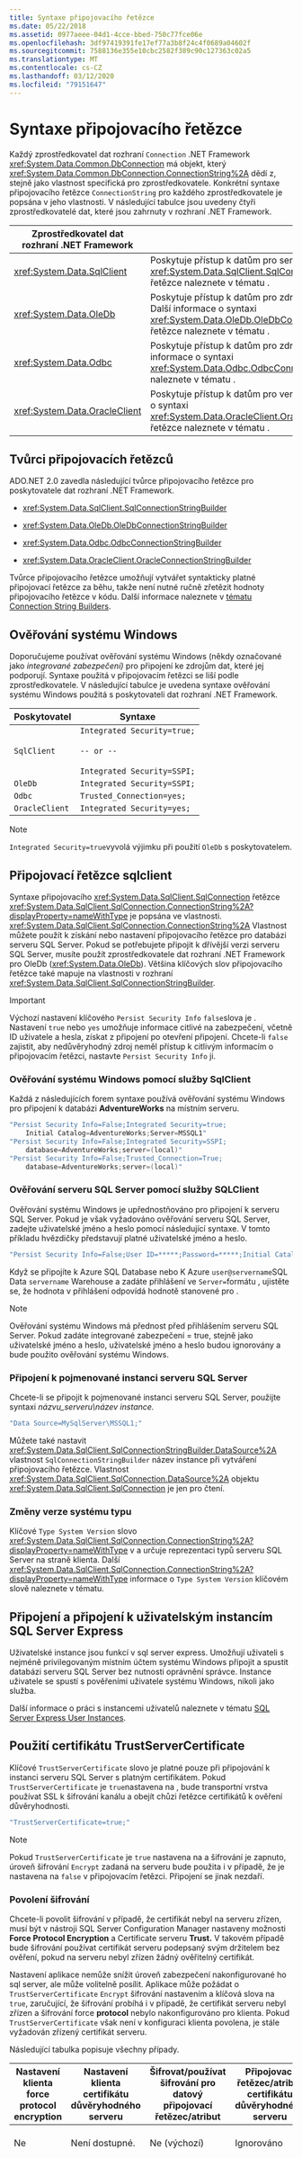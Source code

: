 ```yaml
---
title: Syntaxe připojovacího řetězce
ms.date: 05/22/2018
ms.assetid: 0977aeee-04d1-4cce-bbed-750c77fce06e
ms.openlocfilehash: 3df97419391fe17ef77a3b8f24c4f0689a04602f
ms.sourcegitcommit: 7588136e355e10cbc2582f389c90c127363c02a5
ms.translationtype: MT
ms.contentlocale: cs-CZ
ms.lasthandoff: 03/12/2020
ms.locfileid: "79151647"
---
```

# <a name="connection-string-syntax"></a>Syntaxe připojovacího řetězce
Každý zprostředkovatel dat rozhraní `Connection` .NET Framework <xref:System.Data.Common.DbConnection> má objekt, který <xref:System.Data.Common.DbConnection.ConnectionString%2A> dědí z, stejně jako vlastnost specifická pro zprostředkovatele. Konkrétní syntaxe připojovacího řetězce `ConnectionString` pro každého zprostředkovatele je popsána v jeho vlastnosti. V následující tabulce jsou uvedeny čtyři zprostředkovatelé dat, které jsou zahrnuty v rozhraní .NET Framework.  
  
|Zprostředkovatel dat rozhraní .NET Framework|Popis|  
|----------------------------------|-----------------|  
|<xref:System.Data.SqlClient>|Poskytuje přístup k datům pro server Microsoft SQL Server. Další informace o syntaxi <xref:System.Data.SqlClient.SqlConnection.ConnectionString%2A>připojovacího řetězce naleznete v tématu .|  
|<xref:System.Data.OleDb>|Poskytuje přístup k datům pro zdroje dat vystavené pomocí technologie OLE DB. Další informace o syntaxi <xref:System.Data.OleDb.OleDbConnection.ConnectionString%2A>připojovacího řetězce naleznete v tématu .|  
|<xref:System.Data.Odbc>|Poskytuje přístup k datům pro zdroje dat vystavené pomocí rozhraní ODBC. Další informace o syntaxi <xref:System.Data.Odbc.OdbcConnection.ConnectionString%2A>připojovacího řetězce naleznete v tématu .|  
|<xref:System.Data.OracleClient>|Poskytuje přístup k datům pro verzi Oracle verze 8.1.7 nebo novější. Další informace o syntaxi <xref:System.Data.OracleClient.OracleConnection.ConnectionString%2A>připojovacího řetězce naleznete v tématu .|  
  
## <a name="connection-string-builders"></a>Tvůrci připojovacích řetězců  
 ADO.NET 2.0 zavedla následující tvůrce připojovacího řetězce pro poskytovatele dat rozhraní .NET Framework.  
  
- <xref:System.Data.SqlClient.SqlConnectionStringBuilder>  
  
- <xref:System.Data.OleDb.OleDbConnectionStringBuilder>  
  
- <xref:System.Data.Odbc.OdbcConnectionStringBuilder>  
  
- <xref:System.Data.OracleClient.OracleConnectionStringBuilder>  
  
 Tvůrce připojovacího řetězce umožňují vytvářet syntakticky platné připojovací řetězce za běhu, takže není nutné ručně zřetězit hodnoty připojovacího řetězce v kódu. Další informace naleznete v [tématu Connection String Builders](connection-string-builders.md).  

## <a name="windows-authentication"></a>Ověřování systému Windows  
 Doporučujeme používat ověřování systému Windows (někdy označované jako *integrované zabezpečení)* pro připojení ke zdrojům dat, které jej podporují. Syntaxe použitá v připojovacím řetězci se liší podle zprostředkovatele. V následující tabulce je uvedena syntaxe ověřování systému Windows použitá s poskytovateli dat rozhraní .NET Framework.  
  
|Poskytovatel|Syntaxe|  
|--------------|------------|  
|`SqlClient`|`Integrated Security=true;`<br /><br /> `-- or --`<br /><br /> `Integrated Security=SSPI;`|  
|`OleDb`|`Integrated Security=SSPI;`|  
|`Odbc`|`Trusted_Connection=yes;`|  
|`OracleClient`|`Integrated Security=yes;`|  
  
> [!NOTE]
> `Integrated Security=true`vyvolá výjimku při použití `OleDb` s poskytovatelem.  
  
## <a name="sqlclient-connection-strings"></a>Připojovací řetězce sqlclient  
Syntaxe připojovacího <xref:System.Data.SqlClient.SqlConnection> řetězce <xref:System.Data.SqlClient.SqlConnection.ConnectionString%2A?displayProperty=nameWithType> je popsána ve vlastnosti. <xref:System.Data.SqlClient.SqlConnection.ConnectionString%2A> Vlastnost můžete použít k získání nebo nastavení připojovacího řetězce pro databázi serveru SQL Server. Pokud se potřebujete připojit k dřívější verzi serveru SQL Server, musíte použít zprostředkovatele dat rozhraní .NET Framework pro OleDb (<xref:System.Data.OleDb>). Většina klíčových slov připojovacího řetězce také mapuje na vlastnosti v rozhraní <xref:System.Data.SqlClient.SqlConnectionStringBuilder>.  

> [!IMPORTANT]
> Výchozí nastavení klíčového `Persist Security Info` `false`slova je . Nastavení `true` nebo `yes` umožňuje informace citlivé na zabezpečení, včetně ID uživatele a hesla, získat z připojení po otevření připojení. Chcete-li `false` zajistit, aby nedůvěryhodný zdroj neměl přístup k citlivým informacím o připojovacím řetězci, nastavte `Persist Security Info` ji.  

### <a name="windows-authentication-with-sqlclient"></a>Ověřování systému Windows pomocí služby SqlClient
 Každá z následujících forem syntaxe používá ověřování systému Windows pro připojení k databázi **AdventureWorks** na místním serveru.  
  
```csharp  
"Persist Security Info=False;Integrated Security=true;  
    Initial Catalog=AdventureWorks;Server=MSSQL1"  
"Persist Security Info=False;Integrated Security=SSPI;  
    database=AdventureWorks;server=(local)"  
"Persist Security Info=False;Trusted_Connection=True;  
    database=AdventureWorks;server=(local)"  
```  
  
### <a name="sql-server-authentication-with-sqlclient"></a>Ověřování serveru SQL Server pomocí služby SQLClient
 Ověřování systému Windows je upřednostňováno pro připojení k serveru SQL Server. Pokud je však vyžadováno ověřování serveru SQL Server, zadejte uživatelské jméno a heslo pomocí následující syntaxe. V tomto příkladu hvězdičky představují platné uživatelské jméno a heslo.  
  
```csharp  
"Persist Security Info=False;User ID=*****;Password=*****;Initial Catalog=AdventureWorks;Server=MySqlServer"  
```  

Když se připojíte k Azure SQL Database nebo K Azure `user@servername`SQL Data `servername` Warehouse a zadáte přihlášení ve `Server=`formátu , ujistěte se, že hodnota v přihlášení odpovídá hodnotě stanovené pro .

> [!NOTE]
> Ověřování systému Windows má přednost před přihlášením serveru SQL Server. Pokud zadáte integrované zabezpečení = true, stejně jako uživatelské jméno a heslo, uživatelské jméno a heslo budou ignorovány a bude použito ověřování systému Windows.  

### <a name="connect-to-a-named-instance-of-sql-server"></a>Připojení k pojmenované instanci serveru SQL Server
Chcete-li se připojit k pojmenované instanci serveru SQL Server, použijte syntaxi *názvu_serveru\název instance.*  
  
```csharp  
"Data Source=MySqlServer\MSSQL1;"  
```  

Můžete také nastavit <xref:System.Data.SqlClient.SqlConnectionStringBuilder.DataSource%2A> vlastnost `SqlConnectionStringBuilder` název instance při vytváření připojovacího řetězce. Vlastnost <xref:System.Data.SqlClient.SqlConnection.DataSource%2A> objektu <xref:System.Data.SqlClient.SqlConnection> je jen pro čtení.  
  
### <a name="type-system-version-changes"></a>Změny verze systému typu  
 Klíčové `Type System Version` slovo <xref:System.Data.SqlClient.SqlConnection.ConnectionString%2A?displayProperty=nameWithType> v a určuje reprezentaci typů serveru SQL Server na straně klienta. Další <xref:System.Data.SqlClient.SqlConnection.ConnectionString%2A?displayProperty=nameWithType> informace o `Type System Version` klíčovém slově naleznete v tématu.  
  
## <a name="connecting-and-attaching-to-sql-server-express-user-instances"></a>Připojení a připojení k uživatelským instancím SQL Server Express  
 Uživatelské instance jsou funkcí v sql server express. Umožňují uživateli s nejméně privilegovaným místním účtem systému Windows připojit a spustit databázi serveru SQL Server bez nutnosti oprávnění správce. Instance uživatele se spustí s pověřeními uživatele systému Windows, nikoli jako služba.  
  
 Další informace o práci s instancemi uživatelů naleznete v tématu [SQL Server Express User Instances](./sql/sql-server-express-user-instances.md).  
  
## <a name="using-trustservercertificate"></a>Použití certifikátu TrustServerCertificate  
 Klíčové `TrustServerCertificate` slovo je platné pouze při připojování k instanci serveru SQL Server s platným certifikátem. Pokud `TrustServerCertificate` je `true`nastavena na , bude transportní vrstva používat SSL k šifrování kanálu a obejít chůzi řetězce certifikátů k ověření důvěryhodnosti.  
  
```csharp  
"TrustServerCertificate=true;"
```  
  
> [!NOTE]
> Pokud `TrustServerCertificate` je `true` nastavena na a šifrování je zapnuto, úroveň šifrování `Encrypt` zadaná na serveru bude použita i v případě, že je nastavena na `false` v připojovacím řetězci. Připojení se jinak nezdaří.  
  
### <a name="enabling-encryption"></a>Povolení šifrování  
 Chcete-li povolit šifrování v případě, že certifikát nebyl na serveru zřízen, musí být v nástroji SQL Server Configuration Manager nastaveny možnosti **Force Protocol Encryption** a Certificate serveru **Trust.** V takovém případě bude šifrování používat certifikát serveru podepsaný svým držitelem bez ověření, pokud na serveru nebyl zřízen žádný ověřitelný certifikát.  
  
 Nastavení aplikace nemůže snížit úroveň zabezpečení nakonfigurované ho sql server, ale může volitelně posílit. Aplikace může požádat o `TrustServerCertificate` `Encrypt` šifrování nastavením a klíčová slova na `true`, zaručující, že šifrování probíhá i v případě, že certifikát serveru nebyl zřízen a šifrování force **protocol** nebylo nakonfigurováno pro klienta. Pokud `TrustServerCertificate` však není v konfiguraci klienta povolena, je stále vyžadován zřízený certifikát serveru.  
  
 Následující tabulka popisuje všechny případy.  
  
|Nastavení klienta force protocol encryption|Nastavení klienta certifikátu důvěryhodného serveru|Šifrovat/používat šifrování pro datový připojovací řetězec/atribut|Připojovací řetězec/atribut certifikátu důvěryhodného serveru|Výsledek|  
|----------------------------------------------|---------------------------------------------|-------------------------------------------------------------------|-----------------------------------------------------------|------------|  
|Ne|Není dostupné.|Ne (výchozí)|Ignorováno|Nedojde k žádnému šifrování.|  
|Ne|Není dostupné.|Ano|Ne (výchozí)|K šifrování dochází pouze v případě, že existuje ověřitelný certifikát serveru, jinak se pokus o připojení nezdaří.|  
|Ne|Není dostupné.|Ano|Ano|Šifrování vždy dochází, ale může použít certifikát serveru podepsaný svým držitelem.|  
|Ano|Ne|Ignorováno|Ignorováno|K šifrování dochází pouze v případě, že existuje ověřitelný serverový certifikát. v opačném případě se pokus o připojení nezdaří.|  
|Ano|Ano|Ne (výchozí)|Ignorováno|Šifrování vždy dochází, ale může použít certifikát serveru podepsaný svým držitelem.|  
|Ano|Ano|Ano|Ne (výchozí)|K šifrování dochází pouze v případě, že existuje ověřitelný serverový certifikát. v opačném případě se pokus o připojení nezdaří.|  
|Ano|Ano|Ano|Ano|Šifrování vždy dochází, ale může použít certifikát serveru podepsaný svým držitelem.|  
  
 Další informace naleznete [v tématu Použití šifrování bez ověření](/sql/relational-databases/native-client/features/using-encryption-without-validation).
  
## <a name="oledb-connection-strings"></a>Připojovací řetězce OleDb  
 Vlastnost <xref:System.Data.OleDb.OleDbConnection.ConnectionString%2A> <xref:System.Data.OleDb.OleDbConnection> umožňuje získat nebo nastavit připojovací řetězec pro zdroj dat TECHNOLOGIE OLE DB, například aplikaci Microsoft Access. Můžete také vytvořit `OleDb` připojovací řetězec <xref:System.Data.OleDb.OleDbConnectionStringBuilder> za běhu pomocí třídy.  
  
### <a name="oledb-connection-string-syntax"></a>Syntaxe připojovacího řetězce OleDb  
 Je nutné zadat název <xref:System.Data.OleDb.OleDbConnection> zprostředkovatele pro připojovací řetězec. Následující připojovací řetězec se připojuje k databázi aplikace Microsoft Access pomocí zprostředkovatele Jet. Všimněte `User ID` si, že a `Password` klíčová slova jsou volitelné, pokud databáze není zabezpečená (výchozí).  
  
```csharp
Provider=Microsoft.Jet.OLEDB.4.0; Data Source=d:\Northwind.mdb;User ID=Admin;Password=;
```  
  
 Pokud je databáze Jet zabezpečena pomocí zabezpečení na úrovni uživatele, je nutné zadat umístění informačního souboru pracovní skupiny (.mdw). Informační soubor pracovní skupiny se používá k ověření pověření uvedených v připojovacím řetězci.  
  
```csharp
Provider=Microsoft.Jet.OLEDB.4.0;Data Source=d:\Northwind.mdb;Jet OLEDB:System Database=d:\NorthwindSystem.mdw;User ID=*****;Password=*****;  
```  
  
> [!IMPORTANT]
> Je možné zadat informace o připojení pro **OleDbConnection** v souboru Univerzální datové spojení (UDL). nicméně byste se měli vyhnout tomu. UDL soubory nejsou šifrovány a vystavit informace o připojovacím řetězci ve prostém textu. Vzhledem k tomu, že soubor UDL je externí prostředek založený na souboru pro vaši aplikaci, nelze jej zabezpečit pomocí rozhraní .NET Framework. Soubory UDL nejsou podporovány pro **sqlclient**.  
  
### <a name="using-datadirectory-to-connect-to-accessjet"></a>Připojení k přístupu/jetu pomocí služby DataDirectory  
 `DataDirectory`není výlučně `SqlClient`. Lze jej také použít <xref:System.Data.OleDb> <xref:System.Data.Odbc> s poskytovateli dat a .NET. Následující ukázkový <xref:System.Data.OleDb.OleDbConnection> řetězec ukazuje syntaxi potřebnou pro připojení k souboru Northwind.mdb umístěného ve složce app_data aplikace. Systémová databáze (System.mdw) je také uložena v tomto umístění.  
  
```csharp  
"Provider=Microsoft.Jet.OLEDB.4.0;  
Data Source=|DataDirectory|\Northwind.mdb;  
Jet OLEDB:System Database=|DataDirectory|\System.mdw;"  
```  
  
> [!IMPORTANT]
> Určení umístění systémové databáze v připojovacím řetězci není vyžadováno, pokud databáze Access/Jet není zabezpečená. Zabezpečení je ve výchozím nastavení vypnuto a všichni uživatelé se připojují jako vestavěný uživatel správce s prázdným heslem. I v případě, že je správně implementováno zabezpečení na úrovni uživatele, databáze Jet zůstává zranitelná vůči útoku. Proto ukládání citlivých informací v databázi Access/Jet se nedoporučuje z důvodu vlastní slabiny jeho schéma zabezpečení založené na souborech.  
  
### <a name="connecting-to-excel"></a>Připojení k Excelu  
 Zprostředkovatel Microsoft Jet se používá k připojení k sešitu aplikace Excel. V následujícím připojovacím řetězci `Extended Properties` klíčové slovo nastaví vlastnosti, které jsou specifické pro aplikaci Excel. "HDR=Ano;" označuje, že první řádek obsahuje názvy sloupců, nikoli data, a "IMEX=1;" říká řidiči, aby vždy četl "smíšené" datové sloupce jako text.  
  
```csharp
Provider=Microsoft.Jet.OLEDB.4.0;Data Source=D:\MyExcel.xls;Extended Properties=""Excel 8.0;HDR=Yes;IMEX=1""  
```  
  
 Všimněte si, že znak `Extended Properties` dvojité nabídky požadovaný pro musí být také uzavřen v uvozovkách.  
  
### <a name="data-shape-provider-connection-string-syntax"></a>Syntaxe připojovacího řetězce zprostředkovatele datového obrazce  
 Při použití `Provider` zprostředkovatele obrazce Microsoft Data Shape použijte `Data Provider` klíčová slova i klíčová slova. Následující příklad používá zprostředkovatele shape pro připojení k místní instanci serveru SQL Server.  
  
```csharp  
"Provider=MSDataShape;Data Provider=SQLOLEDB;Data Source=(local);Initial Catalog=pubs;Integrated Security=SSPI;"
```  
  
## <a name="odbc-connection-strings"></a>Připojovací řetězce Odbc  
 Vlastnost <xref:System.Data.Odbc.OdbcConnection.ConnectionString%2A> <xref:System.Data.Odbc.OdbcConnection> umožňuje získat nebo nastavit připojovací řetězec pro zdroj dat TECHNOLOGIE OLE DB. Připojovací řetězce Odbc <xref:System.Data.Odbc.OdbcConnectionStringBuilder>jsou také podporovány rozhraním .  
  
 Následující připojovací řetězec používá textový ovladač společnosti Microsoft.  
  
```csharp  
Driver={Microsoft Text Driver (*.txt; *.csv)};DBQ=d:\bin  
```  
  
### <a name="using-datadirectory-to-connect-to-visual-foxpro"></a>Připojení k aplikaci Visual FoxPro pomocí služby DataDirectory  
 Následující <xref:System.Data.Odbc.OdbcConnection> ukázka připojovacího řetězce ukazuje použití `DataDirectory` připojení k souboru Microsoft Visual FoxPro.  
  
```csharp  
"Driver={Microsoft Visual FoxPro Driver};  
SourceDB=|DataDirectory|\MyData.DBC;SourceType=DBC;"  
```  
  
## <a name="oracle-connection-strings"></a>Připojovací řetězce Oracle  
 Vlastnost <xref:System.Data.OracleClient.OracleConnection.ConnectionString%2A> <xref:System.Data.OracleClient.OracleConnection> umožňuje získat nebo nastavit připojovací řetězec pro zdroj dat TECHNOLOGIE OLE DB. Připojovací řetězce Oracle <xref:System.Data.OracleClient.OracleConnectionStringBuilder> jsou také podporovány .  
  
```csharp
Data Source=Oracle9i;User ID=*****;Password=*****;  
```  
  
 Další informace o syntaxi připojovacího řetězce ROZHRANÍ ODBC naleznete v tématu <xref:System.Data.OracleClient.OracleConnection.ConnectionString%2A>.  
  
## <a name="see-also"></a>Viz také

- [Připojovací řetězce](connection-strings.md)
- [Připojení ke zdroji dat](connecting-to-a-data-source.md)
- [Přehled ADO.NET](ado-net-overview.md)
